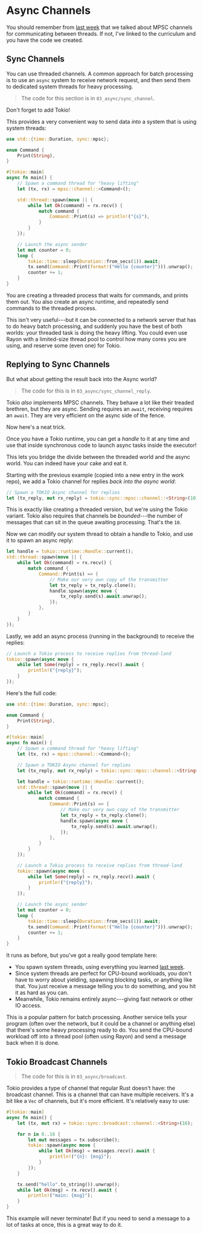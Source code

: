 # Async Channels

You should remember from [last week](../02-SystemThreads/Channels.md) that we talked about MPSC channels for communicating between threads. If not, I've linked to the curriculum and you have the code we created.

## Sync Channels

You can use threaded channels. A common approach for batch processing is to use an `async` system to receive network request, and then send them to dedicated system threads for heavy processing.

> The code for this section is in `03_async/sync_channel`.

Don't forget to add Tokio!

This provides a very convenient way to send data *into* a system that is using system threads:

```rust
use std::{time::Duration, sync::mpsc};

enum Command {
    Print(String),
}

#[tokio::main]
async fn main() {
    // Spawn a command thread for "heavy lifting"
    let (tx, rx) = mpsc::channel::<Command>();

    std::thread::spawn(move || {
        while let Ok(command) = rx.recv() {
            match command {
                Command::Print(s) => println!("{s}"),
            }
        }
    });

    // Launch the async sender
    let mut counter = 0;
    loop {
        tokio::time::sleep(Duration::from_secs(1)).await;
        tx.send(Command::Print(format!("Hello {counter}"))).unwrap();
        counter += 1;
    }
}

```

You are creating a threaded process that waits for commands, and prints them out. You also create an async runtime, and repeatedly send commands to the threaded process.

This isn't very useful---but it can be connected to a network server that has to do heavy batch processing, and suddenly you have the best of both worlds: your threaded task is doing the heavy lifting. You could even use Rayon with a limited-size thread pool to control how many cores you are using, and reserve some (even one) for Tokio.

## Replying to Sync Channels

But what about getting the result back into the Async world?

> The code for this is in `03_async/sync_channel_reply`.

Tokio *also* implements MPSC channels. They behave a lot like their treaded brethren, but they are async. Sending requires an `await`, receiving requires an `await`. They are very efficient on the async side of the fence.

Now here's a neat trick.

Once you have a Tokio runtime, you can get a *handle* to it at any time and use that inside synchronous code to launch async tasks inside the executor!

This lets you bridge the divide between the threaded world and the async world. You can indeed have your cake and eat it.

Starting with the previous example (copied into a new entry in the work repo), we add a Tokio channel for replies *back into the async world*:

```rust
// Spawn a TOKIO Async channel for replies
let (tx_reply, mut rx_reply) = tokio::sync::mpsc::channel::<String>(10);
```

This is exactly like creating a threaded version, but we're using the Tokio variant. Tokio also requires that channels be *bounded*---the number of messages that can sit in the queue awaiting processing. That's the `10`.

Now we can modify our system thread to obtain a handle to Tokio, and use it to spawn an async reply:

```rust
let handle = tokio::runtime::Handle::current();
std::thread::spawn(move || {
    while let Ok(command) = rx.recv() {
        match command {
            Command::Print(s) => {
                // Make our very own copy of the transmitter
                let tx_reply = tx_reply.clone();
                handle.spawn(async move {
                    tx_reply.send(s).await.unwrap();
                });
            },
        }
    }
});
```

Lastly, we add an async process (running in the background) to receive the replies:

```rust
// Launch a Tokio process to receive replies from thread-land
tokio::spawn(async move {
    while let Some(reply) = rx_reply.recv().await {
        println!("{reply}");
    }
});
```

Here's the full code:

```rust
use std::{time::Duration, sync::mpsc};

enum Command {
    Print(String),
}

#[tokio::main]
async fn main() {
    // Spawn a command thread for "heavy lifting"
    let (tx, rx) = mpsc::channel::<Command>();

    // Spawn a TOKIO Async channel for replies
    let (tx_reply, mut rx_reply) = tokio::sync::mpsc::channel::<String>(10);

    let handle = tokio::runtime::Handle::current();
    std::thread::spawn(move || {
        while let Ok(command) = rx.recv() {
            match command {
                Command::Print(s) => {
                    // Make our very own copy of the transmitter
                    let tx_reply = tx_reply.clone();
                    handle.spawn(async move {
                        tx_reply.send(s).await.unwrap();
                    });
                },
            }
        }
    });

    // Launch a Tokio process to receive replies from thread-land
    tokio::spawn(async move {
        while let Some(reply) = rx_reply.recv().await {
            println!("{reply}");
        }
    });

    // Launch the async sender
    let mut counter = 0;
    loop {
        tokio::time::sleep(Duration::from_secs(1)).await;
        tx.send(Command::Print(format!("Hello {counter}"))).unwrap();
        counter += 1;
    }
}
```

It runs as before, but you've got a really good template here:

* You spawn system threads, using everything you learned [last week](../02-SystemThreads/README.md).
* Since system threads are perfect for CPU-bound workloads, you don't have to worry about yielding, spawning blocking tasks, or anything like that. You just receive a message telling you to do something, and you hit it as hard as you can.
* Meanwhile, Tokio remains entirely async---giving fast network or other IO access.

This is a popular pattern for batch processing. Another service tells your program (often over the network, but it could be a channel or anything else) that there's some heavy processing ready to do. You send the CPU-bound workload off into a thread pool (often using Rayon) and send a message back when it is done.

## Tokio Broadcast Channels

> The code for this is in `03_async/broadcast`.

Tokio provides a type of channel that regular Rust doesn't have: the broadcast channel. This is a channel that can have multiple receivers. It's a bit like a `Vec` of channels, but it's more efficient. It's relatively easy to use:

```rust
#[tokio::main]
async fn main() {
    let (tx, mut rx) = tokio::sync::broadcast::channel::<String>(16);

    for n in 0..16 {
        let mut messages = tx.subscribe();
        tokio::spawn(async move {
            while let Ok(msg) = messages.recv().await {
                println!("{n}: {msg}");
            }
        });
    }

    tx.send("hello".to_string()).unwrap();
    while let Ok(msg) = rx.recv().await {
        println!("main: {msg}");
    }
}
```

This example will never terminate! But if you need to send a message to a lot of tasks at once, this is a great way to do it.